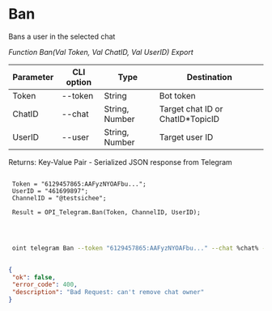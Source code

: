 ﻿---
sidebar_position: 1
---

# Ban
 Bans a user in the selected chat


*Function Ban(Val Token, Val ChatID, Val UserID) Export*

 | Parameter | CLI option | Type | Destination |
 |-|-|-|-|
 | Token | --token | String | Bot token |
 | ChatID | --chat | String, Number | Target chat ID or ChatID*TopicID |
 | UserID | --user | String, Number | Target user ID |

 
 Returns: Key-Value Pair - Serialized JSON response from Telegram

```bsl title="Code example"
	
 Token = "6129457865:AAFyzNYOAFbu...";
 UserID = "461699897";
 ChannelID = "@testsichee";
 
 Result = OPI_Telegram.Ban(Token, ChannelID, UserID);
 
	
```

```sh title="CLI command example"
 
 oint telegram Ban --token "6129457865:AAFyzNYOAFbu..." --chat %chat% --user "461699897"


```


```json title="Result"

{
 "ok": false,
 "error_code": 400,
 "description": "Bad Request: can't remove chat owner"
}

```
